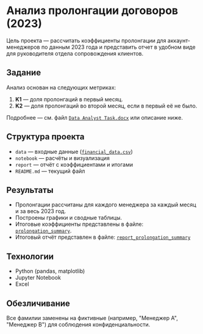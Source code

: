 # Анализ пролонгации договоров (2023)

Цель проекта — рассчитать коэффициенты пролонгации для аккаунт-менеджеров по данным 2023 года и представить отчет в удобном виде для руководителя отдела сопровождения клиентов.

## Задание

Анализ основан на следующих метриках:
1. **K1** — доля пролонгаций в первый месяц.
2. **K2** — доля пролонгаций во второй месяц, если в первый её не было.

Подробнее — см. файл [`Data Analyst Task.docx`](data) или описание ниже.

## Структура проекта

- `data` — входные данные ([`financial_data.csv`](data))
- `notebook` — расчёты и визуализация
- `report` — отчёт с коэффициентами и итогами
- `README.md` — текущий файл

## Результаты

- Пролонгации рассчитаны для каждого менеджера за каждый месяц и за весь 2023 год.
- Построены графики и сводные таблицы.
- Итоговые коэффициенты представлены в файле: [`prolongation_summary`](reports/).
- Итоговый отчёт представлен в файле: [`report_prolongation_summary`](reports/)

## Технологии

- Python (pandas, matplotlib)
- Jupyter Notebook
- Excel

## Обезличивание

Все фамилии заменены на фиктивные (например, "Менеджер А", "Менеджер B") для соблюдения конфиденциальности.
